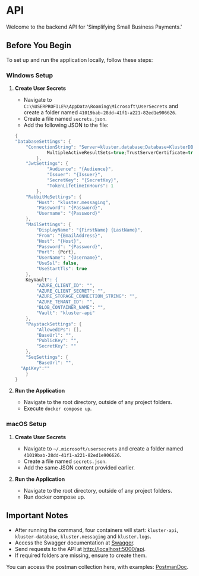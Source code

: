 # API

Welcome to the backend API for 'Simplifying Small Business Payments.'

## Before You Begin

To set up and run the application locally, follow these steps:

### Windows Setup

1. **Create User Secrets**
    - Navigate to `C:\%USERPROFILE%\AppData\Roaming\Microsoft\UserSecrets` and create a folder
      named `41019bab-28dd-41f1-a221-82ed1e906626`.
    - Create a file named `secrets.json`.
    - Add the following JSON to the file:

    ``` csharp
    {
    "DatabaseSettings": {
        "ConnectionString": "Server=kluster.database;Database=KlusterDB;User Id=SA;Password={Password};
                MultipleActiveResultSets=true;TrustServerCertificate=true;"
            },
        "JwtSettings": {
                "Audience": "{Audience}",
                "Issuer": "{Issuer}",
                "SecretKey": "{SecretKey}",
                "TokenLifetimeInHours": 1
            },
        "RabbitMqSettings": {
            "Host": "kluster.messaging",
            "Password": "{Password}",
            "Username": "{Password}"
        },
        "MailSettings": {
            "DisplayName": "{FirstName} {LastName}",
            "From": "{EmailAddress}",
            "Host": "{Host}",
            "Password": "{Password}",
            "Port": {Port},
            "UserName": "{Username}",
            "UseSsl": false,
            "UseStartTls": true
        },
        KeyVault": {
            "AZURE_CLIENT_ID": "",
            "AZURE_CLIENT_SECRET": "",
            "AZURE_STORAGE_CONNECTION_STRING": "",
            "AZURE_TENANT_ID": "",
            "BLOB_CONTAINER_NAME": "",
            "Vault": "kluster-api"
        },
        "PaystackSettings": {
            "AllowedIPs": [],
            "BaseUrl": "",
            "PublicKey": "",
            "SecretKey": ""
        },
        "SeqSettings": {
            "BaseUrl": "",
      "ApiKey":""
        }
    }
    ```

2. **Run the Application**
    - Navigate to the root directory, outside of any project folders.
    - Execute `docker compose up`.

### macOS Setup

1. **Create User Secrets**
   - Navigate to `~/.microsoft/usersecrets` and create a folder named `41019bab-28dd-41f1-a221-82ed1e906626`.
   - Create a file named `secrets.json`.
   - Add the same JSON content provided earlier.

2. **Run the Application**  
   - Navigate to the root directory, outside of any project folders.
   - Run docker compose up.

## Important Notes

- After running the command, four containers will start: `kluster-api`, `kluster-database`, `kluster.messaging` and `kluster.logs`.
- Access the Swagger documentation at [Swagger](http://localhost:5000/swagger/index.html).
- Send requests to the API at <http://localhost:5000/api>.
- If required folders are missing, ensure to create them.

You can access the postman collection here, with examples: [PostmanDoc](https://documenter.getpostman.com/view/22039666/2s9YeAAumQ).
